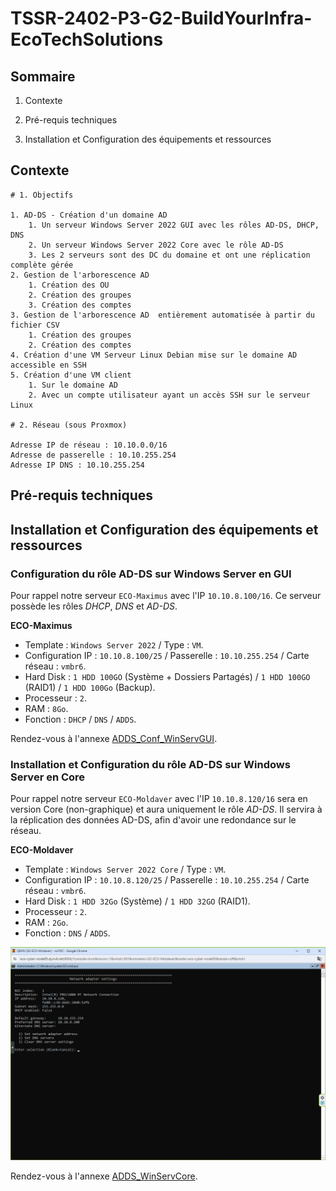 # **TSSR-2402-P3-G2-BuildYourInfra-EcoTechSolutions**

## Sommaire

1) Contexte

2) Pré-requis techniques

3) Installation et Configuration des équipements et ressources

## Contexte

```
# 1. Objectifs

1. AD-DS - Création d'un domaine AD
	1. Un serveur Windows Server 2022 GUI avec les rôles AD-DS, DHCP, DNS
	2. Un serveur Windows Server 2022 Core avec le rôle AD-DS
	3. Les 2 serveurs sont des DC du domaine et ont une réplication complète gérée
2. Gestion de l'arborescence AD
	1. Création des OU
	2. Création des groupes
	3. Création des comptes
3. Gestion de l'arborescence AD  entièrement automatisée à partir du fichier CSV
	1. Création des groupes
	2. Création des comptes
4. Création d'une VM Serveur Linux Debian mise sur le domaine AD accessible en SSH
5. Création d'une VM client
	1. Sur le domaine AD
	2. Avec un compte utilisateur ayant un accès SSH sur le serveur Linux

# 2. Réseau (sous Proxmox)

Adresse IP de réseau : 10.10.0.0/16
Adresse de passerelle : 10.10.255.254
Adresse IP DNS : 10.10.255.254
```

## Pré-requis techniques

## Installation et Configuration des équipements et ressources

### Configuration du rôle AD-DS sur Windows Server en GUI

Pour rappel notre serveur `ECO-Maximus` avec l'IP `10.10.8.100/16`. Ce serveur possède les rôles _DHCP_, _DNS_ et _AD-DS_.

**ECO-Maximus**
* Template : `Windows Server 2022` / Type : `VM`.
* Configuration IP : `10.10.8.100/25` / Passerelle : `10.10.255.254` / Carte réseau : `vmbr6`.
* Hard Disk : `1 HDD 100GO` (Système + Dossiers Partagés) / `1 HDD 100GO` (RAID1) / `1 HDD 100Go` (Backup).
* Processeur : `2`.
* RAM : `8Go`.
* Fonction : `DHCP` / `DNS` / `ADDS`.

Rendez-vous à l'annexe [ADDS_Conf_WinServGUI](/S10/annex/ADDS_Conf_WinServGUI.md).

### Installation et Configuration du rôle AD-DS sur Windows Server en Core

Pour rappel notre serveur `ECO-Moldaver` avec l'IP `10.10.8.120/16` sera en version Core (non-graphique) et aura uniquement le rôle _AD-DS_. Il servira à la réplication des données AD-DS, afin d'avoir une redondance sur le réseau.

**ECO-Moldaver**
* Template : `Windows Server 2022 Core` / Type : `VM`.
* Configuration IP : `10.10.8.120/25` / Passerelle : `10.10.255.254` / Carte réseau : `vmbr6`.
* Hard Disk : `1 HDD 32Go` (Système) / `1 HDD 32GO` (RAID1).
* Processeur : `2`.
* RAM : `2Go`.
* Fonction : `DNS` / `ADDS`.

![ADDS](/S10/ressource/moldaver/Config_IP.PNG)

Rendez-vous à l'annexe [ADDS_WinServCore](/S10/annex/ADDS_WinServCore.md).